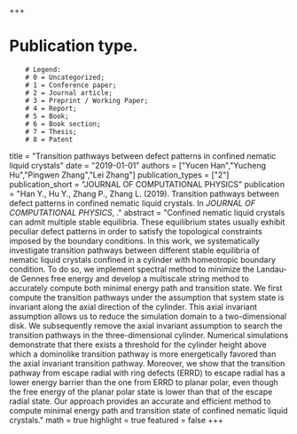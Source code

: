 +++
# Publication type.
        # Legend: 
        # 0 = Uncategorized; 
        # 1 = Conference paper; 
        # 2 = Journal article;
        # 3 = Preprint / Working Paper; 
        # 4 = Report; 
        # 5 = Book; 
        # 6 = Book section;
        # 7 = Thesis; 
        # 8 = Patent
title = "Transition pathways between defect patterns in confined nematic liquid crystals"
date = "2019-01-01"
authors = ["Yucen Han","Yucheng Hu","Pingwen Zhang","Lei Zhang"]
publication_types = ["2"]
publication_short = "JOURNAL OF COMPUTATIONAL PHYSICS"
publication = "Han Y., Hu Y., Zhang P., Zhang L. (2019). Transition pathways between defect patterns in confined nematic liquid crystals. In _JOURNAL OF COMPUTATIONAL PHYSICS_, ."
abstract = "Confined nematic liquid crystals can admit multiple stable equilibria. These equilibrium states usually exhibit peculiar defect patterns in order to satisfy the topological constraints imposed by the boundary conditions. In this work, we systematically investigate transition pathways between different stable equilibria of nematic liquid crystals confined in a cylinder with homeotropic boundary condition. To do so, we implement spectral method to minimize the Landau-de Gennes free energy and develop a multiscale string method to accurately compute both minimal energy path and transition state. We first compute the transition pathways under the assumption that system state is invariant along the axial direction of the cylinder. This axial invariant assumption allows us to reduce the simulation domain to a two-dimensional disk. We subsequently remove the axial invariant assumption to search the transition pathways in the three-dimensional cylinder. Numerical simulations demonstrate that there exists a threshold for the cylinder height above which a dominolike transition pathway is more energetically favored than the axial invariant transition pathway. Moreover, we show that the transition pathway from escape radial with ring defects (ERRD) to escape radial has a lower energy barrier than the one from ERRD to planar polar, even though the free energy of the planar polar state is lower than that of the escape radial state. Our approach provides an accurate and efficient method to compute minimal energy path and transition state of confined nematic liquid crystals."
math = true
highlight = true
featured = false
+++